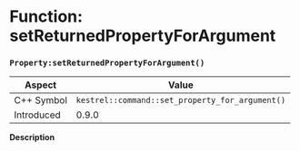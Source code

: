 
# Function: setReturnedPropertyForArgument
### `Property:setReturnedPropertyForArgument()`

| Aspect | Value |
| --- | --- |
| C++ Symbol | `kestrel::command::set_property_for_argument()` |
| Introduced | 0.9.0 |

**Description**


